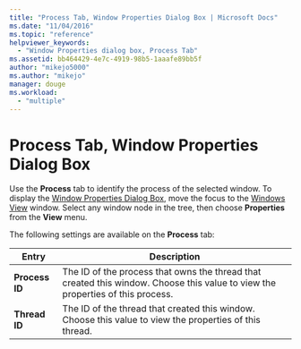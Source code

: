 ```yaml
---
title: "Process Tab, Window Properties Dialog Box | Microsoft Docs"
ms.date: "11/04/2016"
ms.topic: "reference"
helpviewer_keywords: 
  - "Window Properties dialog box, Process Tab"
ms.assetid: bb464429-4e7c-4919-98b5-1aaafe89bb5f
author: "mikejo5000"
ms.author: "mikejo"
manager: douge
ms.workload: 
  - "multiple"
---
```

# Process Tab, Window Properties Dialog Box
Use the **Process** tab to identify the process of the selected window. To display the [Window Properties Dialog Box](../debugger/window-properties-dialog-box.md), move the focus to the [Windows View](../debugger/windows-view.md) window. Select any window node in the tree, then choose **Properties** from the **View** menu.  
  
 The following settings are available on the **Process** tab:  
  
|Entry|Description|  
|-----------|-----------------|  
|**Process ID**|The ID of the process that owns the thread that created this window. Choose this value to view the properties of this process.|  
|**Thread ID**|The ID of the thread that created this window. Choose this value to view the properties of this thread.|